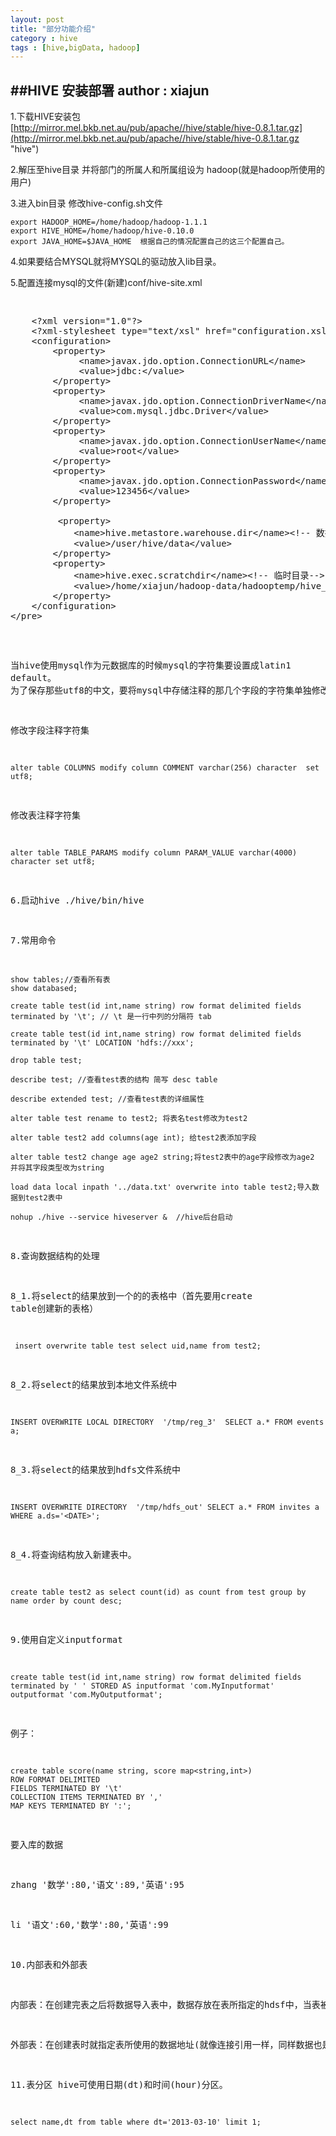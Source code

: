 ```yaml
---
layout: post
title: "部分功能介绍"
category : hive
tags : [hive,bigData, hadoop]
---
```

##HIVE 安装部署
**author : xiajun**
-
1.下载HIVE安装包 [http://mirror.mel.bkb.net.au/pub/apache//hive/stable/hive-0.8.1.tar.gz](http://mirror.mel.bkb.net.au/pub/apache//hive/stable/hive-0.8.1.tar.gz "hive")

2.解压至hive目录 并将部门的所属人和所属组设为 hadoop(就是hadoop所使用的用户)

3.进入bin目录 修改hive-config.sh文件

	export HADOOP_HOME=/home/hadoop/hadoop-1.1.1
    export HIVE_HOME=/home/hadoop/hive-0.10.0 
	export JAVA_HOME=$JAVA_HOME  根据自己的情况配置自己的这三个配置自己。
4.如果要结合MYSQL就将MYSQL的驱动放入lib目录。

5.配置连接mysql的文件(新建)conf/hive-site.xml
<pre><xmp>
	<?xml version="1.0"?>               
	<?xml-stylesheet type="text/xsl" href="configuration.xsl"?>               
 	<configuration>               
	    <property>               
	         <name>javax.jdo.option.ConnectionURL</name>               
	         <value>jdbc:</value>               
	    </property>               
	    <property>               
	         <name>javax.jdo.option.ConnectionDriverName</name>               
	         <value>com.mysql.jdbc.Driver</value>               
	    </property>               
	    <property>               
	         <name>javax.jdo.option.ConnectionUserName</name>               
	         <value>root</value>               
	    </property>               
	    <property>               
	         <name>javax.jdo.option.ConnectionPassword</name>               
	         <value>123456</value>               
	    </property>          
	               
	     <property>      
	        <name>hive.metastore.warehouse.dir</name><!-- 数据存放目录-->
	        <value>/user/hive/data</value>      
	    </property>      
	    <property>      
	        <name>hive.exec.scratchdir</name><!-- 临时目录--> 
	        <value>/home/xiajun/hadoop-data/hadooptemp/hive_tmp</value>      
	    </property>      
	</configuration>
</pre></xmp>
当hive使用mysql作为元数据库的时候mysql的字符集要设置成latin1   default。
为了保存那些utf8的中文，要将mysql中存储注释的那几个字段的字符集单独修改为utf8。

修改字段注释字符集

	alter table COLUMNS modify column COMMENT varchar(256) character  set utf8;

修改表注释字符集

	alter table TABLE_PARAMS modify column PARAM_VALUE varchar(4000)  character set utf8;
6.启动hive  ./hive/bin/hive

7.常用命令

    show tables;//查看所有表
    show databased;

    create table test(id int,name string) row format delimited fields terminated by '\t'; // \t 是一行中列的分隔符 tab

    create table test(id int,name string) row format delimited fields terminated by '\t' LOCATION 'hdfs://xxx';

    drop table test;

    describe test; //查看test表的结构 简写 desc table

    describe extended test; //查看test表的详细属性 

    alter table test rename to test2; 将表名test修改为test2

    alter table test2 add columns(age int); 给test2表添加字段

    alter table test2 change age age2 string;将test2表中的age字段修改为age2 并将其字段类型改为string

    load data local inpath '../data.txt' overwrite into table test2;导入数据到test2表中

    nohup ./hive --service hiveserver &  //hive后台启动
8.查询数据结构的处理

8_1.将select的结果放到一个的的表格中（首先要用create table创建新的表格）

     insert overwrite table test select uid,name from test2;
8_2.将select的结果放到本地文件系统中

    INSERT OVERWRITE LOCAL DIRECTORY  '/tmp/reg_3'  SELECT a.* FROM events a;
8_3.将select的结果放到hdfs文件系统中

    INSERT OVERWRITE DIRECTORY  '/tmp/hdfs_out' SELECT a.* FROM invites a WHERE a.ds='<DATE>';
8_4.将查询结构放入新建表中。

	create table test2 as select count(id) as count from test group by name order by count desc;
9.使用自定义inputformat

	create table test(id int,name string) row format delimited fields terminated by ' ' STORED AS inputformat 'com.MyInputformat'  outputformat 'com.MyOutputformat';
例子：

	create table score(name string, score map<string,int>)
	ROW FORMAT DELIMITED
	FIELDS TERMINATED BY '\t'
	COLLECTION ITEMS TERMINATED BY ','
	MAP KEYS TERMINATED BY ':';
要入库的数据

zhang '数学':80,'语文':89,'英语':95

li    '语文':60,'数学':80,'英语':99

10.内部表和外部表

内部表：在创建完表之后将数据导入表中，数据存放在表所指定的hdsf中，当表被删除时数据也会被删掉。

外部表：在创建表时就指定表所使用的数据地址(就像连接引用一样，同样数据也是在hdfs中只不过是自己存放的位置)，当表被删除时，数据任然存放在hdfs原来的位置，但表结构会被删除。

11.表分区
hive可使用日期(dt)和时间(hour)分区。

	select name,dt from table where dt='2013-03-10' limit 1;